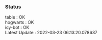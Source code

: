 ### Status


table : OK  
hogwarts : OK  
icy-bot : OK  
Latest Update : 2022-03-23 06:13:20.078637
